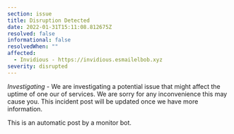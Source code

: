 ```yaml
---
section: issue
title: Disruption Detected
date: 2022-01-31T15:11:08.812675Z
resolved: false
informational: false
resolvedWhen: ""
affected:
  - Invidious - https://invidious.esmailelbob.xyz
severity: disrupted
---
```

*Investigating* - We are investigating a potential issue that might affect the uptime of one our of services. We are sorry for any inconvenience this may cause you. This incident post will be updated once we have more information.

This is an automatic post by a monitor bot.
        